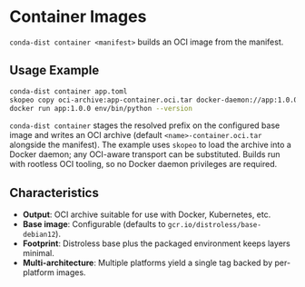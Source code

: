 # Container Images

`conda-dist container <manifest>` builds an OCI image from the manifest.

## Usage Example

```bash
conda-dist container app.toml
skopeo copy oci-archive:app-container.oci.tar docker-daemon://app:1.0.0
docker run app:1.0.0 env/bin/python --version
```

`conda-dist container` stages the resolved prefix on the configured base image
and writes an OCI archive (default `<name>-container.oci.tar` alongside the
manifest). The example uses `skopeo` to load the archive into a Docker daemon;
any OCI-aware transport can be substituted. Builds run with rootless OCI
tooling, so no Docker daemon privileges are required.

## Characteristics

- **Output**: OCI archive suitable for use with Docker, Kubernetes, etc.
- **Base image**: Configurable (defaults to `gcr.io/distroless/base-debian12`).
- **Footprint**: Distroless base plus the packaged environment keeps layers minimal.
- **Multi-architecture**: Multiple platforms yield a single tag backed by per-platform images.
